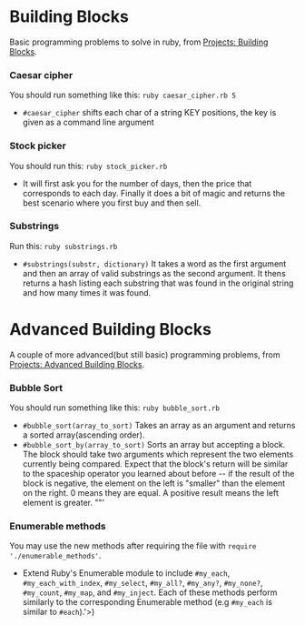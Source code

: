# Building Blocks

Basic programming problems to solve in ruby, from [Projects: Building Blocks](http://www.theodinproject.com/ruby-programming/building-blocks).


### Caesar cipher

You should run something like this:  `ruby caesar_cipher.rb 5`

* `#caesar_cipher` shifts each char of a string KEY positions, the key is given as a command line argument


### Stock picker

You should run this: `ruby stock_picker.rb`

* It will first ask you for the number of days, then the price that corresponds to each day. Finally it does a bit of magic and returns the best scenario where you first buy and then sell.


### Substrings

Run this: `ruby substrings.rb`

* `#substrings(substr, dictionary)` It takes a word as the first argument and then an array of valid substrings as the second argument. It thens returns a hash listing each substring that was found in the original string and how many times it was found.



# Advanced Building Blocks

A couple of more advanced(but still basic) programming problems, from [Projects: Advanced Building Blocks](http://www.theodinproject.com/ruby-programming/advanced-building-blocks).


### Bubble Sort

You should run something like this: `ruby bubble_sort.rb`

* `#bubble_sort(array_to_sort)` Takes an array as an argument and returns a sorted array(ascending order).
* `#bubble_sort_by(array_to_sort)` Sorts an array but accepting a block. The block should take two arguments which represent the two elements currently being compared. Expect that the block's return will be similar to the spaceship operator you learned about before -- if the result of the block is negative, the element on the left is "smaller" than the element on the right. 0 means they are equal. A positive result means the left element is greater. ""'


### Enumerable methods

You may use the new methods after requiring the file with `require './enumerable_methods'`.

* Extend Ruby's Enumerable module to include `#my_each`, `#my_each_with_index`, `#my_select`, `#my_all?`, `#my_any?`, `#my_none?`, `#my_count`, `#my_map`, and `#my_inject`.  Each of these methods perform similarly to the corresponding Enumerable method (e.g `#my_each` is similar to `#each`).'>)
